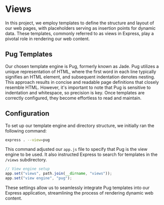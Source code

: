 # Views

In this project, we employ templates to define the structure and layout of our web pages, with placeholders serving as insertion points for dynamic data. These templates, commonly referred to as views in Express, play a pivotal role in rendering our web content.

## Pug Templates

Our chosen template engine is Pug, formerly known as Jade. Pug utilizes a unique representation of HTML, where the first word in each line typically signifies an HTML element, and subsequent indentation denotes nesting. This approach results in concise and readable page definitions that closely resemble HTML. However, it's important to note that Pug is sensitive to indentation and whitespace, so precision is key. Once templates are correctly configured, they become effortless to read and maintain.

## Configuration

To set up our template engine and directory structure, we initially ran the following command:

```bash
express . --view=pug
```

This command adjusted our `app.js` file to specify that Pug is the view engine to be used. It also instructed Express to search for templates in the `/views` subdirectory.

```javascript
// View engine setup
app.set("views", path.join(__dirname, "views"));
app.set("view engine", "pug");
```

These settings allow us to seamlessly integrate Pug templates into our Express application, streamlining the process of rendering dynamic web content.